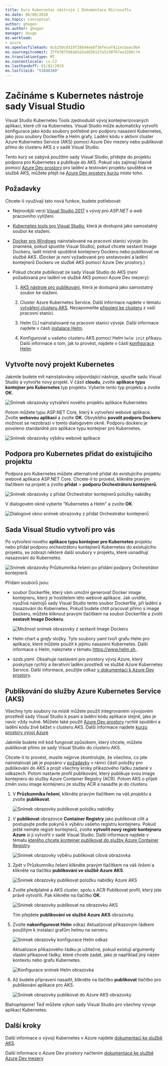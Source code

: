 ```yaml
---
title: Kurz Kubernetes nástroje | Dokumentace Microsoftu
ms.date: 06/08/2018
ms.topic: conceptual
author: ghogen
ms.author: ghogen
manager: douge
ms.workload:
- azure
ms.openlocfilehash: 8cb250cd319f28b444a8f3bfecef421ecbaac9b4
ms.sourcegitcommit: 37fb7075b0a65d2add3b137a5230767aa3266c74
ms.translationtype: MT
ms.contentlocale: cs-CZ
ms.lasthandoff: 01/02/2019
ms.locfileid: "53848360"
---
```

# <a name="get-started-with-visual-studio-kubernetes-tools"></a>Začínáme s Kubernetes nástroje sady Visual Studio

Visual Studio Kubernetes Tools zjednodušit vývoj kontejnerizovaných aplikací, které cílí na Kubernetes. Visual Studio může automaticky vytvořit konfigurace jako kódu soubory potřebné pro podporu nasazení Kubernetes, jako jsou soubory Dockerfile a Helm grafy. Ladění kódu v aktivní cluster Azure Kubernetes Service (AKS) pomocí Azure Dev mezery nebo publikovat přímo do clusteru AKS z v sadě Visual Studio.

Tento kurz se zabývá použitím sady Visual Studio, přidejte do projektu podpora pro Kubernetes a publikuje do AKS. Pokud vás zajímají hlavně pomocí [Azure Dev prostory](http://aka.ms/get-azds) pro ladění a testování projektu spuštěná ve službě AKS, můžete přejít na [Azure Dev prostory kurzu](https://docs.microsoft.com/azure/dev-spaces/get-started-netcore-visualstudio) místo toho.

## <a name="prerequisites"></a>Požadavky

Chcete-li využívají tato nová funkce, budete potřebovat:

- Nejnovější verzi [Visual Studio 2017](https://visualstudio.microsoft.com/download) s *vývoj pro ASP.NET a web* pracovního vytížení.

- [Kubernetes tools pro Visual Studio](https://aka.ms/get-vsk8stools), která je dostupná jako samostatný soubor ke stažení.

- [Docker pro Windows](https://store.docker.com/editions/community/docker-ce-desktop-windows) nainstalované na pracovní stanici vývoje (to znamená, pokud spustíte Visual Studio), pokud chcete sestavit Image Dockeru, ladit místně spuštěné kontejnery Dockeru nebo publikovat ve službě AKS. (Docker je *není* vyžadované pro sestavování a ladění kontejnerů Dockeru ve službě AKS pomocí Azure Dev prostory.)

- Pokud chcete publikovat ze sady Visual Studio do AKS (*není* požadovaná pro ladění ve službě AKS pomocí Azure Dev mezery):

    1.  [AKS nástroje pro publikování](https://aka.ms/get-vsk8spublish), která je dostupná jako samostatný soubor ke stažení.

    1.  Cluster Azure Kubernetes Service. Další informace najdete v tématu [vytváření clusteru AKS](/azure/aks/kubernetes-walkthrough-portal#create-aks-cluster). Nezapomeňte [připojení ke clusteru](/azure/aks/kubernetes-walkthrough#connect-to-the-cluster) z vaší pracovní stanici.

    1.  Helm CLI nainstalované na pracovní stanici vývoje. Další informace najdete v části [instalace Helm](https://github.com/kubernetes/helm/blob/master/docs/install.md).

    1.  Konfigurovat u vašeho clusteru AKS pomocí Helm `helm init` příkazu. Další informace o tom, jak to provést, najdete v části [konfigurace Helm](/azure/aks/kubernetes-helm#configure-helm).

## <a name="create-a-new-kubernetes-project"></a>Vytvořte nový projekt Kubernetes

Jakmile budete mít nainstalovány odpovídající nástroje, spusťte sadu Visual Studio a vytvořte nový projekt. V části **cloudu**, zvolte **aplikace typu kontejner pro Kubernetes** typ projektu. Vyberte tento typ projektu a zvolte **OK**.

![Snímek obrazovky vytváření nového projektu aplikace Kubernetes](media/k8s-tools-new-k8s-app.png)

Potom můžete typu ASP.NET Core, který k vytvoření webové aplikace. Zvolte **webovou aplikaci** a zvolte **OK**. Obvyklého **povolit podporu Dockeru** možnost se nezobrazí v tomto dialogovém okně.  Podporu dockeru je povoleno standardně pro aplikace typu kontejner pro Kubernetes.

![Snímek obrazovky výběru webové aplikace](media/k8s-tools-web-app-selection-screen.png)

## <a name="add-kubernetes-support-to-an-existing-project"></a>Podpora pro Kubernetes přidat do existujícího projektu

Podpora pro Kubernetes můžete alternativně přidat do existujícího projektu webové aplikace ASP.NET Core. Chcete-li to provést, klikněte pravým tlačítkem na projekt a zvolte **přidat** > **podporu Orchestrátoru kontejnerů**.

![Snímek obrazovky z přidat Orchestrátor kontejnerů položky nabídky](media/k8s-tools-add-container-orchestrator.png)

V dialogovém okně vyberte "Kubernetes a Helm" a zvolte **OK**.

![Dialogové okno snímek obrazovky z přidat Orchestrátor kontejnerů](media/k8s-tools-add-container-orchestrator-dialog-box.PNG)

## <a name="what-visual-studio-creates-for-you"></a>Sada Visual Studio vytvoří pro vás

Po vytvoření nového **aplikace typu kontejner pro Kubernetes** projektu nebo přidat podporu orchestrátoru kontejnerů Kubernetes do existujícího projektu, se zobrazí některé další soubory v projektu, které usnadňují nasazování do Kubernetes.

![Snímek obrazovky Průzkumníka řešení po přidání podpory Orchestrátor kontejnerů](media/k8s-tools-solution-explorer.png)

Přidání souborů jsou:

- soubor Dockerfile, který vám umožní generovat Docker image kontejneru, který je hostitelem této webové aplikace. Jak uvidíte, využívá nástrojů sady Visual Studio tento soubor Dockerfile, při ladění a nasazování do Kubernetes. Pokud budete chtít pracovat přímo s image Dockeru, můžete kliknout pravým tlačítkem na soubor Dockerfile a zvolit **sestavit Image Dockeru**.

   ![Možnost snímek obrazovky z sestavit Image Dockeru](media/k8s-tools-build-docker-image.png)

- Helm chart a *grafy* složky. Tyto soubory yaml tvoří grafu Helm pro aplikace, které můžete použít k jejímu nasazení Kubernetes. Další informace o Helm, naleznete v tématu [ https://www.helm.sh ](https://www.helm.sh).

- *azds.yaml*. Obsahuje nastavení pro prostory vývoj Azure, který poskytuje rychlý a iterativní ladění prostředí ve službě Azure Kubernetes Service. Další informace, použijte odkaz [v dokumentaci k Azure Dev prostory](https://docs.microsoft.com/azure/dev-spaces/azure-dev-spaces).

## <a name="publish-to-azure-kubernetes-service-aks"></a>Publikování do služby Azure Kubernetes Service (AKS)

Všechny tyto soubory na místě můžete použít integrovaném vývojovém prostředí sady Visual Studio k psaní a ladění kódu aplikace stejně, jako je navíc vždy nutné. Můžete také použít [Azure Dev prostory](http://aka.ms/get-azds) rychlé spuštění a ladění kódu živě běžet v clusteru AKS. Další informace najdete [kurzu prostory vývoj Azure](https://docs.microsoft.com/azure/dev-spaces/get-started-netcore-visualstudio)

Jakmile budete mít kód fungovat způsobem, který chcete, můžete publikovat přímo ze sady Visual Studio do clusteru AKS.

Chcete-li to provést, musíte nejprve zkontrolujte, že všechno, co jste nainstalovali jak je popsáno v [požadavky](#prerequisites) v rámci části položky pro publikování do AKS a projít všechny kroky příkazového řádku zadané v odkazech. Potom nastavte profil publikování, který publikuje svou image kontejneru do služby Azure Container Registry (ACR). Potom AKS o přijetí změn svou image kontejneru ze služby ACR a nasaďte je do clusteru.

1. V **Průzkumníka řešení**, klikněte pravým tlačítkem na váš *projektu* a zvolte **publikovat**.

   ![Snímek obrazovky publikovat položku nabídky](media/k8s-tools-publish-project.png)

2. V **publikovat** obrazovce **Container Registry** jako publikovat cílit a postupujte podle pokynů k výběru vašeho registru kontejneru. Pokud ještě nemáte registr kontejnerů, zvolte **vytvořit nový registr kontejneru Azure** si ji vytvořit v sadě Visual Studio. Další informace najdete v tématu [kterého chcete kontejner publikovat do služby Azure Container Registry](#publish-your-container-to-azure-container-registry).

   ![Snímek obrazovky výběru publikovat cílová obrazovka](media/k8s-tools-publish-to-acr.png)

3. Zpět v Průzkumníku řešení klikněte pravým tlačítkem na váš *řešení* a klikněte na tlačítko **publikování ve službě Azure AKS**.

   ![Snímek obrazovky publikovat položku nabídky Azure AKS](media/k8s-tools-publish-solution.png)

4. Zvolte předplatné a AKS cluster, spolu s ACR Publikovat profil, který jste právě vytvořili. Pak klikněte na tlačítko **OK**.

   ![Snímek obrazovky publikovat na obrazovku AKS](media/k8s-tools-publish-to-aks.png)

   Tím přejdete **publikování ve službě Azure AKS** obrazovky.

5. Zvolte **nakonfigurovat Helm** odkaz Aktualizovat příkazovým řádkem použitým k instalaci grafům helmu na serveru.

   ![Snímek obrazovky konfigurace Helm odkaz](media/k8s-tools-configure-helm.png)

   Aktualizace příkazového řádku je užitečné, pokud existují argumenty vlastní příkazové řádky, které chcete zadat, jako je například jiný název kontextu nebo grafu Kubernetes.

   ![Konfigurace snímek Helm obrazovka](media/k8s-tools-helm-configure-screen.png)

6. Až budete připravení nasadit, klikněte na tlačítko **publikovat** tlačítko pro publikování aplikace pro AKS.

   ![Snímek obrazovky publikovat do Azure AKS obrazovky](media/k8s-tools-publish-screen.png)

Blahopřejeme! Teď můžete výkon sady Visual Studio pro všechny vývoje aplikací Kubernetes.

## <a name="next-steps"></a>Další kroky

Další informace o vývoji Kubernetes v Azure najdete [dokumentaci ke službě AKS](/azure/aks).

Další informace o Azure Dev prostory načtením [dokumentace ke službě Azure Dev mezery](http://aka.ms/get-azds)
